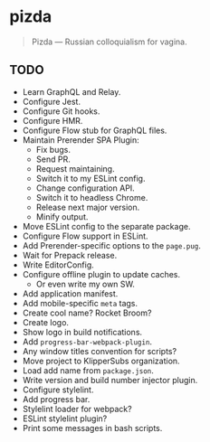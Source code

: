# pizda

 >  Pizda — Russian colloquialism for vagina.

## TODO

 *  Learn GraphQL and Relay.
 *  Configure Jest.
 *  Configure Git hooks.
 *  Configure HMR.
 *  Configure Flow stub for GraphQL files.
 *  Maintain Prerender SPA Plugin:
     *  Fix bugs.
     *  Send PR.
     *  Request maintaining.
     *  Switch it to my ESLint config.
     *  Change configuration API.
     *  Switch it to headless Chrome.
     *  Release next major version.
     *  Minify output.
 *  Move ESLint config to the separate package.
 *  Configure Flow support in ESLint.
 *  Add Prerender-specific options to the `page.pug`.
 *  Wait for Prepack release.
 *  Write EditorConfig.
 *  Configure offline plugin to update caches.
     *  Or even write my own SW.
 *  Add application manifest.
 *  Add mobile-specific `meta` tags.
 *  Create cool name? Rocket Broom?
 *  Create logo.
 *  Show logo in build notifications.
 *  Add `progress-bar-webpack-plugin`.
 *  Any window titles convention for scripts?
 *  Move project to KlipperSubs organization.
 *  Load add name from `package.json`.
 *  Write version and build number injector plugin.
 *  Configure stylelint.
 *  Add progress bar.
 *  Stylelint loader for webpack?
 *  ESLint stylelint plugin?
 *  Print some messages in bash scripts.
